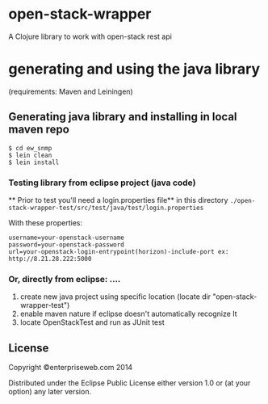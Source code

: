 # open-stack-wrapper

A Clojure library to work with open-stack rest api



# generating and using the java library
(requirements: Maven and Leiningen)

## Generating java library and installing in local maven repo



```
$ cd ew_snmp
$ lein clean
$ lein install
```

### Testing library from eclipse project (java code)

** Prior to test you'll need a login.properties file** in this directory `./open-stack-wrapper-test/src/test/java/test/login.properties`

With these properties:
```
username=your-openstack-username
password=your-openstack-password
url=your-openstack-login-entrypoint(horizon)-include-port ex: http://8.21.28.222:5000

```


### Or, directly from eclipse: ....   
1. create new java project using specific location (locate dir "open-stack-wrapper-test")   
2. enable maven nature if eclipse doesn't automatically recognize It   
3. locate OpenStackTest and run as JUnit test



## License

Copyright ©enterpriseweb.com 2014 

Distributed under the Eclipse Public License either version 1.0 or (at
your option) any later version.
